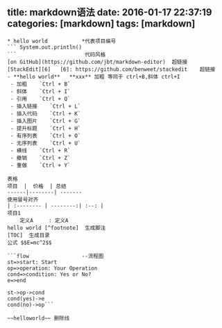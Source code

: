 title: markdown语法
date: 2016-01-17 22:37:19
categories: [markdown]
tags: [markdown]
---
```
* hello world           *代表项目编号
``` System.out.println()
```                      代码风格
[on GitHub](https://github.com/jbt/markdown-editor)  超链接
[StackEdit][6]   [6]: https://github.com/benweet/stackedit    超链接
- **hello world**   **xxx** 加粗 等同于 ctrl+B,斜体 ctrl+I
 - 加粗    `Ctrl + B`
 - 斜体    `Ctrl + I`
 - 引用    `Ctrl + Q`
 - 插入链接    `Ctrl + L`
 - 插入代码    `Ctrl + K`
 - 插入图片    `Ctrl + G`
 - 提升标题    `Ctrl + H`
 - 有序列表    `Ctrl + O`
 - 无序列表    `Ctrl + U`
 - 横线    `Ctrl + R`
 - 撤销    `Ctrl + Z`
 - 重做    `Ctrl + Y`

表格
项目  |  价格  | 总结
------|--------| -------
使用冒号对齐
| :-------- | --------:| :--: |
项目1
	定义A     : 定义A
hello world [^footnote]  生成脚注
[TOC]  生成目录
公式 $$E=mc^2$$

```flow                 --流程图
st=>start: Start
op=>operation: Your Operation
cond=>condition: Yes or No?
e=>end

st->op->cond
cond(yes)->e
cond(no)->op```

~~helloworld~~ 删除线

```
